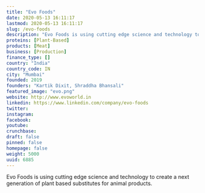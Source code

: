 ```yaml
---
title: "Evo Foods"
date: 2020-05-13 16:11:17
lastmod: 2020-05-13 16:11:17
slug: /evo-foods
description: "Evo Foods is using cutting edge science and technology to create a next generation of plant based substitutes for animal products."
proteins: [Plant-Based]
products: [Meat]
business: [Production]
finance_type: []
country: "India"
country_code: IN
city: "Mumbai"
founded: 2019
founders: "Kartik Dixit, Shraddha Bhansali"
featured_image: "evo.png"
website: http://www.evoworld.in
linkedin: https://www.linkedin.com/company/evo-foods
twitter: 
instagram: 
facebook: 
youtube: 
crunchbase: 
draft: false
pinned: false
homepage: false
weight: 5000
uuid: 6885
---
```

Evo Foods is using cutting edge science and technology to create a next generation of plant based substitutes for animal products.
